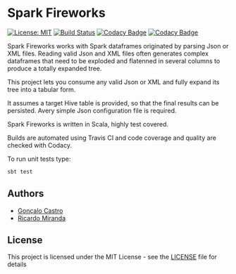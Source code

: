 # Spark Fireworks

[![License: MIT](https://img.shields.io/badge/License-MIT-yellow.svg)](https://opensource.org/licenses/MIT)
[![Build Status](https://travis-ci.org/sparkfireworks/spark-fireworks.svg?branch=master)](https://travis-ci.org/sparkfireworks/spark-fireworks)
[![Codacy Badge](https://api.codacy.com/project/badge/Grade/a0d361f5f03e45b4ae1d97d67145deee)](https://www.codacy.com/app/mail_62/spark-fireworks?utm_source=github.com&amp;utm_medium=referral&amp;utm_content=sparkfireworks/spark-fireworks&amp;utm_campaign=Badge_Grade)
[![Codacy Badge](https://api.codacy.com/project/badge/Coverage/a0d361f5f03e45b4ae1d97d67145deee)](https://www.codacy.com/app/mail_62/spark-fireworks?utm_source=github.com&utm_medium=referral&utm_content=sparkfireworks/spark-fireworks&utm_campaign=Badge_Coverage)

Spark Fireworks works with Spark dataframes originated by parsing Json or XML files. Reading valid Json and XML files often generates complex dataframes that need to be exploded and flatenned in several columns to produce a totally expanded tree.

This project lets you consume any valid Json or XML and fully expand its tree into a tabular form.

It assumes a target Hive table is provided, so that the final results can be persisted. Avery simple Json configuration file is required.

Spark Fireworks is written in Scala, highly test covered.

Builds are automated using Travis CI and code coverage and quality are checked with Codacy.

To run unit tests type:
```bash
sbt test
```

## Authors
*   [Gonçalo Castro](https://github.com/GoncaloCCastro)
*   [Ricardo Miranda](https://github.com/RicardoMiranda)

## License
This project is licensed under the MIT License - see the [LICENSE](LICENSE) file for details
